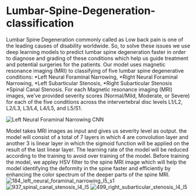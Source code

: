 # Lumbar-Spine-Degeneration-classification
Lumbar Spine Degeneration commonly called as Low back pain is one of the leading causes of
disability worldwide. So, to solve these issues we use deep learning models to predict lumbar spine
degeneration faster in order to diagnose and grading of these conditions which help us guide
treatment and potential surgeries for the patients.
Our model uses magnetic resonance imaging (MRI) to classifying of five lumbar spine degenerative
conditions:
*Left Neural Foraminal Narrowing,
*Right Neural Foraminal Narrowing,
*Left Subarticular Stenosis,
*Right Subarticular Stenosis
*Spinal Canal Stenosis.
For each Magnetic resonance imaging (MRI) images, we’ve provided severity scores (Normal/Mild,
Moderate, or Severe) for each of the five conditions across the intervertebral disc levels L1/L2,
L2/L3, L3/L4, L4/L5, and L5/S1.

![Left Neural Foraminal Narrowing CNN](https://github.com/user-attachments/assets/472f7804-c60c-4ca3-ba18-135c6e79eb9d)

Model takes MRI images as input and gives us severity level as output. the model will consist of a
total of 7 layers in which 4 are convolution layer and another 3 is linear layer in which the sigmoid
function will be applied on the result of the last linear layer. The learning rate of the model will be
reduced according to the training to avoid over training of the model.
Before training the model, we appley HSV filter to the spine MRI image which will help the model
identifying the deformity in the spine faster and efficiently by enhancing the color spectrum of the
deeper parts of the spine MRI.
![184_left_neural_foraminal_narrowing_l5_s1](https://github.com/user-attachments/assets/121fa3ba-9dfc-47e4-976e-d0b00002c147)
![937_spinal_canal_stenosis_l4_l5](https://github.com/user-attachments/assets/898612c9-91b6-4d17-ba96-a943351e5082)
![499_right_subarticular_stenosis_l4_l5](https://github.com/user-attachments/assets/a9ce0046-e04f-407f-96dc-b2be7443e6d4)
